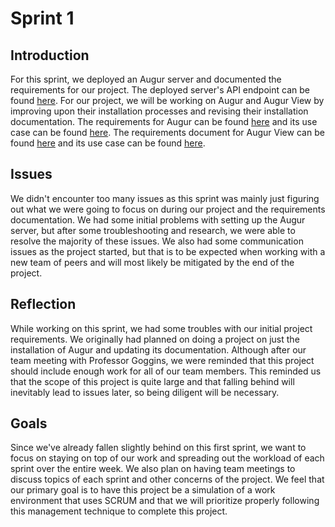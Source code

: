 # Sprint 1
## Introduction
For this sprint, we deployed an Augur server and documented the requirements for our project.  The deployed server's API endpoint can be found [here](http://kraken-augur.centralus.cloudapp.azure.com:5000/api/unstable/).  For our project, we will be working on Augur and Augur View by improving upon their installation processes and revising their installation documentation.  The requirements for Augur can be found [here](./augur_requirements.pdf) and its use case can be found [here](./augur_use-case.md).  The requirements document for Augur View can be found [here](./augur-view_requirements.docx) and its use case can be found [here](./augur-view_use-case.pdf).

## Issues
We didn't encounter too many issues as this sprint was mainly just figuring out what we were going to focus on during our project and the requirements documentation.  We had some initial problems with setting up the Augur server, but after some troubleshooting and research, we were able to resolve the majority of these issues.  We also had some communication issues as the project started, but that is to be expected when working with a new team of peers and will most likely be mitigated by the end of the project.

## Reflection
While working on this sprint, we had some troubles with our initial project requirements.  We originally had planned on doing a project on just the installation of Augur and updating its documentation.  Although after our team meeting with Professor Goggins, we were reminded that this project should include enough work for all of our team members.  This reminded us that the scope of this project is quite large and that falling behind will inevitably lead to issues later, so being diligent will be necessary.

## Goals
Since we've already fallen slightly behind on this first sprint, we want to focus on staying on top of our work and spreading out the workload of each sprint over the entire week.  We also plan on having team meetings to discuss topics of each sprint and other concerns of the project.  We feel that our primary goal is to have this project be a simulation of a work environment that uses SCRUM and that we will prioritize properly following this management technique to complete this project.